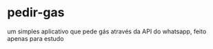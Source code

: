 # pedir-gas
um simples aplicativo que pede gás através da API do whatsapp, feito apenas para estudo
